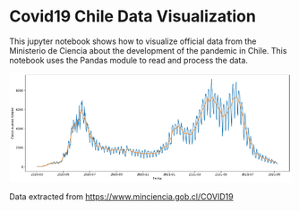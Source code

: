 # Covid19 Chile Data Visualization 

This jupyter notebook shows how to visualize official data from the Ministerio de Ciencia about the development of the pandemic in Chile. This notebook uses the Pandas module to read and process the data. 

![Image](20210908.png)

Data extracted from https://www.minciencia.gob.cl/COVID19
